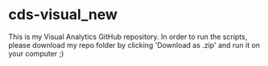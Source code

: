 # cds-visual_new

This is my Visual Analytics GitHub repository. 
In order to run the scripts, please download my repo folder by clicking 'Download as .zip' and run it on your computer ;) 
